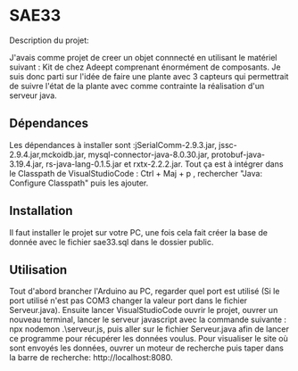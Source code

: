 # SAE33

Description du projet:

J'avais comme projet de creer un objet connnecté en utilisant le matériel suivant : Kit de chez Adeept comprenant énormément de composants.
Je suis donc parti sur l'idée de faire une plante avec 3 capteurs qui permettrait de suivre l'état de la plante avec comme contrainte la réalisation d'un serveur java.

## Dépendances

Les dépendances à installer sont :jSerialComm-2.9.3.jar, jssc-2.9.4.jar,mckoidb.jar, mysql-connector-java-8.0.30.jar, protobuf-java-3.19.4.jar, rs-java-lang-0.1.5.jar et rxtx-2.2.2.jar.
Tout ça est à intégrer dans le Classpath de VisualStudioCode : Ctrl + Maj + p , rechercher "Java: Configure Classpath" puis les ajouter.

## Installation

Il faut installer le projet sur votre PC, une fois cela fait créer la base de donnée avec le fichier sae33.sql dans le dossier public.


## Utilisation

Tout d'abord brancher l'Arduino au PC, regarder quel port est utilisé (Si le port utilisé n'est pas COM3 changer la valeur port dans le fichier Serveur.java). Ensuite lancer VisualStudioCode ouvrir le projet, ouvrer un nouveau terminal, lancer le serveur javascript avec la commande suivante : npx nodemon .\serveur.js, puis aller sur le fichier Serveur.java afin de lancer ce programme pour récupérer les données voulus. Pour visualiser le site où sont envoyés les données, ouvrer un moteur de recherche puis taper dans la barre de recherche: http://localhost:8080.



